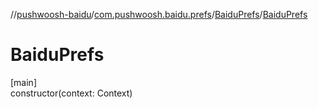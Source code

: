 //[pushwoosh-baidu](../../../index.md)/[com.pushwoosh.baidu.prefs](../index.md)/[BaiduPrefs](index.md)/[BaiduPrefs](-baidu-prefs.md)

# BaiduPrefs

[main]\
constructor(context: Context)
